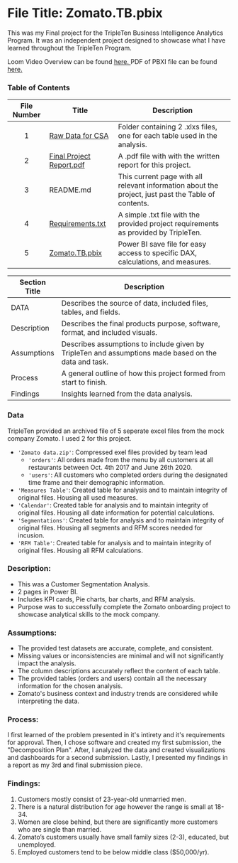 # File Title: Zomato.TB.pbix

This was my Final project for the TripleTen Business Intelligence Analytics Program. It was an independent project designed to showcase what I have learned throughout the TripleTen Program.

Loom Video Overview can be found <a href='https://www.loom.com/share/d29a87fb973846829433f6dcf9a91a5b?sid=add8ee32-42ac-48d2-9af6-049f9e8dac77' target=_blank><u>here</u>. </a>PDF of PBXI file can be found <a href='https://drive.google.com/file/d/1_ynGzWjmB5WdsHw0KTVR6Y7i6xtBXMFv/view?usp=sharing' target=_blank><u>here</u>.</a>

### Table of Contents
| File Number | Title | Description |
| :-----------: | ----------- |----------- |
| 1 | [Raw Data for CSA](https://github.com/Tiffany-Bergett/Data_projects_TripleTen/tree/main/Zomato/Raw%20Data%20for%20CSA) | Folder containing 2 .xlxs files, one for each table used in the analysis. |
| 2 | [Final Project Report.pdf](https://github.com/Tiffany-Bergett/Data_projects_TripleTen/blob/main/Zomato/Final%20Project%20Report.pdf) | A .pdf file with with the written report for this project. |
| 3 | README.md | This current page with all relevant information about the project, just past the Table of contents. |
| 4 | [Requirements.txt](https://github.com/Tiffany-Bergett/Data_projects_TripleTen/blob/main/Zomato/Requirements.txt) | A simple .txt file with the provided project requirements as provided by TripleTen. |
| 5 | [Zomato.TB.pbix](https://github.com/Tiffany-Bergett/Data_projects_TripleTen/blob/main/Zomato/Zomato.TB.pbix) | Power BI save file for easy access to specific DAX, calculations, and measures. |

| Section Title | Description |
| ----------- |----------- |
| DATA | Describes the source of data, included files, tables, and fields. |
| Description | Describes the final products purpose, software, format, and included visuals. |
| Assumptions | Describes assumptions to include given by TripleTen and assumptions made based on the data and task. |
| Process | A general outline of how this project formed from start to finish. |
| Findings | Insights learned from the data analysis. |

### Data
TripleTen provided an archived file of 5 seperate excel files from the mock company Zomato. I used 2 for this project.
- `'Zomato data.zip'`: Compressed exel files provided by team lead
    - `'orders'`: All orders made from the menu by all customers at all restaurants between Oct. 4th 2017 and June 26th 2020.
    - `'users'`: All customers who completed orders during the designated time frame and their demographic information.
- `'Measures Table'`: Created table for analysis and to maintain integrity of original files. Housing all used measures.
- `'Calendar'`: Created table for analysis and to maintain integrity of original files. Housing all date information for potential calculations.
- `'Segmentations'`: Created table for analysis and to maintain integrity of original files. Housing all segments and RFM scores needed for incusion.
- `'RFM Table'`: Created table for analysis and to maintain integrity of original files. Housing all RFM calculations.

### Description:
- This was a Customer Segmentation Analysis.
- 2 pages in Power BI.
- Includes KPI cards, Pie charts, bar charts, and RFM analysis.
- Purpose was to successfully complete the Zomato onboarding project to showcase analytical skills to the mock company.

### Assumptions:
- The provided test datasets are accurate, complete, and consistent.
- Missing values or inconsistencies are minimal and will not significantly impact the analysis.
- The column descriptions accurately reflect the content of each table.
- The provided tables (orders and users) contain all the necessary information for the chosen analysis.
- Zomato's business context and industry trends are considered while interpreting the data.

### Process:
I first learned of the problem presented in it's intirety and it's requirements for approval.
Then, I chose software and created my first submission, the "Decomposition Plan".
After, I analyzed the data and created visualizations and dashboards for a second submission.
Lastly, I presented my findings in a report as my 3rd and final submission piece.

### Findings:
1. Customers mostly consist of 23-year-old unmarried men.
2. There is a natural distribution for age however the range is small at 18-34.
3. Women are close behind, but there are significantly more customers who are single than married.
4. Zomato’s customers usually have small family sizes (2-3), educated, but unemployed.
5. Employed customers tend to be below middle class ($50,000/yr).


